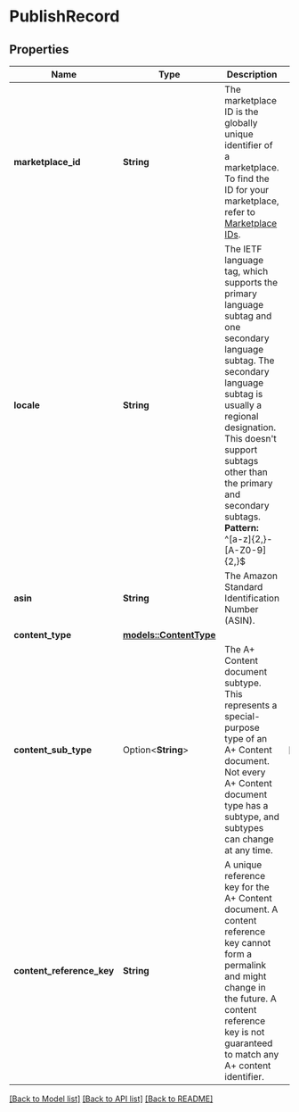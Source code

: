 # PublishRecord

## Properties

Name | Type | Description | Notes
------------ | ------------- | ------------- | -------------
**marketplace_id** | **String** | The marketplace ID is the globally unique identifier of a marketplace. To find the ID for your marketplace, refer to [Marketplace IDs](https://developer-docs.amazon.com/sp-api/docs/marketplace-ids). | 
**locale** | **String** | The IETF language tag, which supports the primary language subtag and one secondary language subtag. The secondary language subtag is usually a regional designation. This doesn't support subtags other than the primary and secondary subtags. **Pattern:** ^[a-z]{2,}-[A-Z0-9]{2,}$ | 
**asin** | **String** | The Amazon Standard Identification Number (ASIN). | 
**content_type** | [**models::ContentType**](ContentType.md) |  | 
**content_sub_type** | Option<**String**> | The A+ Content document subtype. This represents a special-purpose type of an A+ Content document. Not every A+ Content document type has a subtype, and subtypes can change at any time. | [optional]
**content_reference_key** | **String** | A unique reference key for the A+ Content document. A content reference key cannot form a permalink and might change in the future. A content reference key is not guaranteed to match any A+ content identifier. | 

[[Back to Model list]](../README.md#documentation-for-models) [[Back to API list]](../README.md#documentation-for-api-endpoints) [[Back to README]](../README.md)


